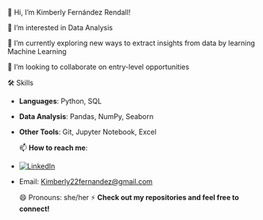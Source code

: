 👋 Hi, I’m Kimberly Fernández Rendall!

👀 I’m interested in Data Analysis

🌱 I’m currently exploring new ways to extract insights from data by learning Machine Learning

💞️ I’m looking to collaborate on entry-level opportunities

🛠️ Skills  
- **Languages**: Python, SQL  
- **Data Analysis**: Pandas, NumPy, Seaborn  
- **Other Tools**: Git, Jupyter Notebook, Excel
  
  📫 **How to reach me**:
- [![LinkedIn](https://img.shields.io/badge/LinkedIn-0077B5?style=for-the-badge&logo=linkedin&logoColor=white)](https://www.linkedin.com/in/kimberly-fernandez-rendall/)
- Email: Kimberly22fernandez@gmail.com
  
  😄 Pronouns: she/her
  ⚡ **Check out my repositories and feel free to connect!**

<!---
KimberlyFerendall/KimberlyFerendall is a ✨ special ✨ repository because its `README.md` (this file) appears on your GitHub profile.
You can click the Preview link to take a look at your changes.
--->

